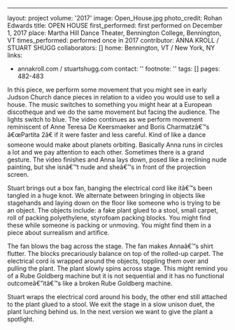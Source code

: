 ---
layout: project
volume: '2017'
image: Open_House.jpg
photo_credit: Rohan Edwards
title: OPEN HOUSE
first_performed: first performed on December 1, 2017
place: Martha Hill Dance Theater, Bennington College, Bennington, VT
times_performed: performed once in 2017
contributor: ANNA KROLL / STUART SHUGG
collaborators: []
home: Bennington, VT / New York, NY
links:
- annakroll.com / stuartshugg.com
contact: ''
footnote: ''
tags: []
pages: 482-483



In this piece, we perform some movement that you might see in early Judson Church dance pieces in relation to a video you would use to sell a house. The music switches to something you might hear at a European discotheque and we do the same movement but facing the audience. The lights switch to blue. The video continues as we perform movement reminiscent of Anne Teresa De Keersmaeker and Boris Charmatzâ€™s â€œPartita 2â€ if it were faster and less careful. Kind of like a dance someone would make about planets orbiting. Basically Anna runs in circles a lot and we pay attention to each other. Sometimes there is a grand gesture. The video finishes and Anna lays down, posed like a reclining nude painting, but she isnâ€™t nude and sheâ€™s in front of the projection screen.

Stuart brings out a box fan, banging the electrical cord like itâ€™s been tangled in a huge knot. We alternate between bringing in objects like stagehands and laying down on the floor like someone who is trying to be an object. The objects include: a fake plant glued to a stool, small carpet, roll of packing polyethylene, styrofoam packing blocks. You might find these while someone is packing or unmoving. You might find them in a piece about surrealism and artifice.

The fan blows the bag across the stage. The fan makes Annaâ€™s shirt flutter. The blocks precariously balance on top of the rolled-up carpet. The electrical cord is wrapped around the objects, toppling them over and pulling the plant. The plant slowly spins across stage. This might remind you of a Rube Goldberg machine but it is not sequential and it has no functional outcomeâ€”itâ€™s like a broken Rube Goldberg machine.

Stuart wraps the electrical cord around his body, the other end still attached to the plant glued to a stool. We exit the stage in a slow unison duet, the plant lurching behind us. In the next version we want to give the plant a spotlight.
